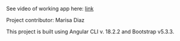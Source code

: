 See video of working app here: [link](https://youtu.be/YeP0c1__Krs)

Project contributor: Marisa Diaz

This project is built using Angular CLI v. 18.2.2 and Bootstrap v5.3.3.